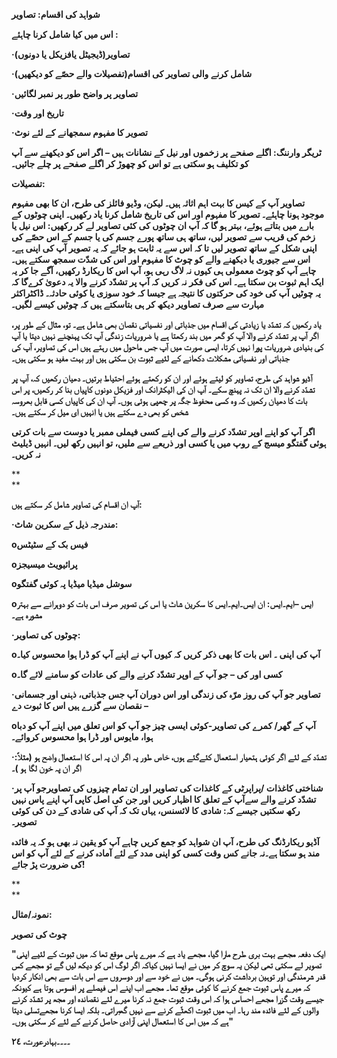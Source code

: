 **شواہد کی اقسام: تصاویر**

**اس میں کیا شامل کرنا چاہئے :**

**·تصاویر\(ڈیجیٹل یافزیکل یا دونوں\)**

**·شامل کرنے والی تصاویر کی اقسام\(تفصیلات والے حصّے کو دیکھیں\)**

**·تصاویر پر واضح طور پر نمبر لگائیں**

**·تاریخ اور وقت**

**·تصویر کا مفہوم سمجھانے کے لئے نوٹ**



**ٹریگر وارننگ: اگلے صفحے پر زخموں اور نیل کے نشانات ہیں – اگر اس کو دیکھنے سے آپ کو تکلیف ہو سکتی ہے تو اس کو چھوڑ کر اگلے صفحے پر چلے جائیں۔**



**تفصیلات:**

**تصاویر آپ کے کیس کا بہت اہم اثاثہ ہیں۔ لیکن، وڈیو فائلز کی طرح، ان کا بھی مفہوم موجود ہونا چاہئے۔ تصویر کا مفہوم اور اس کی تاریخ شامل کرنا یاد رکھیں۔ اپنی چوٹوں کے بارے میں بتاتے ہوئے، بہتر ہو گا کہ آپ ان چوٹوں کی کئی تصاویر لے کر رکھیں: اس نیل یا زخم کی قریب سے تصویر لیں، ساتھ ہی ساتھ پورے جسم کی یا جسم کے اس حصّے کی اپنی شکل کے ساتھ تصویر لیں تا کہ اس سے یہ ثابت ہو جائے کہ یہ تصویر آپ کی اپنی ہے۔ اس سے جیوری یا دیکھنے والے کو چوٹ کا مفہوم اور اس کی شدّت سمجھ سکتے ہیں۔ چاہے آپ کو چوٹ معمولی ہی کیوں نہ لاگ رہی ہو، آپ اس کا ریکارڈ رکھیں، آگے جا کر یہ ایک اہم ثبوت بن سکتا ہے۔ اس کی فکر نہ کریں کہ آپ پر تشدّد کرنے والا یہ دعویٰ کرےگا کہ یہ چوٹیں آپ کی خود کی حرکتوں کا نتیجہ ہے جیسا کہ خود سوزی یا کوئی حادثہ۔ ڈاکٹراکثر مہارت سے صرف تصاویر دیکھ کر ہی بتاسکتے ہیں کہ چوٹیں کیسے لگیں۔**

**یاد رکھیں کہ تشدّد یا زیادتی کی اقسام میں جذباتی اور نفسیاتی نقصان بھی شامل ہے۔ تو، مثال کے طور پر، اگر آپ پر تشدّد کرنے والا آپ کو گھر میں بند رکھتا ہے یا ضروریات زندگی آپ تک پہنچنے نہیں دیتا یا آپ کی بنیادی ضروریات پورا نہیں کرتا، ایسی صورت میں آپ جس ماحول میں رہتے ہیں اس کی تصاویر، آپ کی جذباتی اور نفسیاتی مشکلات دکھانے کے لئیے ثبوت بن سکتی ہیں اور بہت مفید ہو سکتی ہیں۔**

**آڈیو شواہد کی طرح، تصاویر کو لیتے ہوئے اور ان کو رکھتے ہوئے احتیاط برتیں۔ دھیان رکھیں کہ، آپ پر تشدّد کرنے والا ان تک نہ پہنچ سکے۔ آپ ان کی الیکٹرانک اور فزیکل دونوں کاپیاں بنا کر رکھیں، پر اس بات کا دھیان رکھیں کہ وہ کسی محفوظ جگہ پر چھپی ہوئی ہوں۔ آپ ان کی کاپیاں کسی قابل بھروسہ شخص کو بھی دے سکتے ہیں یا انہیں ای میل کر سکتے ہیں۔**

**اگر آپ کو اپنے اوپر تشدّد کرنے والے کی اپنے کسی فیملی ممبر یا دوست سے بات کرتی ہوئی گفتگو میسج کے روپ میں یا کسی اور ذریعے سے ملیں، تو انہیں رکھ لیں۔ انہیں ڈیلیٹ نہ کریں۔**

**  
**

**آپ ان اقسام کی تصاویر شامل کر سکتے ہیں:**

**·مندرجہ ذیل کے سکرین شاٹ:**

**oفیس بک کے سٹیٹس**

**oپرائیویٹ میسیجز**

**oسوشل میڈیا میڈیا پہ کوئی گفتگو**

**oایس –ایم۔ایس: ان ایس۔ایم۔ایس کا سکرین شاٹ یا اس کی تصویر صرف اس بات کو دوہرانے سے بہتر مشورہ ہے۔**



**·چوٹوں کی تصاویر:**

**oآپ کی اپنی ۔ اس بات کا بھی ذکر کریں کہ کیوں آپ نے اپنے آپ کو ڈرا ہوا محسوس کیا۔**

**oکسی اور کی – جو آپ کے اوپر تشدّد کرنے والے کی عادات کو سامنے لائے گا۔**



**·تصاویر جو آپ کی روز مرّہ کی زندگی اور اس دوران آپ جس جذباتی، ذہنی اور جسمانی نقصان سے گزرے ہیں اس کا ثبوت دے –**

**oآپ کے گھر/ کمرے کی تصاویر-کوئی ایسی چیز جو آپ کو اس تعلق میں اپنے آپ کو دبا ہوا، مایوس اور ڈرا ہوا محسوس کروائے۔**

**·تشدّد کے لئے اگر کوئی ہتھیار استعمال کئےگئے ہوں، خاص طور پہ اگر ان پہ اس کا استعمال واضح ہو \(مثلاً: اگر ان پہ خون لگا ہو \)۔**

**·شناختی کاغذات /پراپرٹی کے کاغذات کی تصاویر اور ان تمام چیزوں کی تصاویرجو آپ پر تشدّد کرنے والے سےآپ کے تعلق کا اظہار کریں اور جن کی اصل کاپی آپ اپنے پاس نہیں رکھ سکتیں جیسے کہ: شادی کا لائسنس، یہاں تک کہ آپ کی شادی کے دن کی کوئی تصویر۔**

**آڈیو ریکارڈنگ کی طرح، آپ ان شواہد کو جمع کریں چاہے آپ کو یقین نہ بھی ہو کہ یہ فائدہ مند ہو سکتا ہے۔نہ جانے کس وقت کسی کو اپنی مدد کے لئے آمادہ کرنے کے لئے آپ کو اس کی ضرورت پڑ جائے!**

**  
**

**نمونہ/مثال:**

**چوٹ کی تصویر**



**"ایک دفعہ مجھے بہت بری طرح مارا گیا، مجھے یاد ہے کہ میرے پاس موقع تھا کہ میں ثبوت کے لئیے اپنی تصویر لے سکتی تھی لیکن یہ سوچ کر میں نے ایسا نہیں کیاکہ اگر لوگ اس کو دیکھ لیں گے تو مجھے کس قدر شرمندگی اور توہین برداشت کرنی ہوگی۔ میں نے خود سے اور دوسروں سے اس بات سے بھی انکار کردیا کہ میرے پاس ثبوت جمع کرنے کا کوئی موقع تھا۔ مجھے اب اپنے اس فیصلے پر افسوس ہوتا ہے کیونکہ جیسے وقت گزرا مجھے احساس ہوا کہ اس وقت ثبوت جمع نہ کرنا میرے لئے نقصاندہ اور مجھ پر تشدّد کرنے والوں کے لئے فائدہ مند رہا۔ اب میں ثبوت اکھٹّے کرنے سے نہیں گھبراتی۔ بلکہ ایسا کرنا مجھےتسلی دیتا ہے کہ میں اس کا استعمال اپنی آزادی حاصل کرنے کے لئے کر سکتی ہوں۔"**

**۔۔۔۔بہادرعورت، ٢٤**

  


